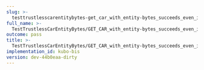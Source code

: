 ```yaml
---
slug: >-
  testtrustlesscarentitybytes-get_car_with_entity-bytes_succeeds_even_if_the_gateway_is_missing_a_block_after_the_requested_range_(format-car)
full_name: >-
  TestTrustlessCarEntityBytes/GET_CAR_with_entity-bytes_succeeds_even_if_the_gateway_is_missing_a_block_after_the_requested_range_(format=car)
outcome: pass
title: >-
  TestTrustlessCarEntityBytes/GET_CAR_with_entity-bytes_succeeds_even_if_the_gateway_is_missing_a_block_after_the_requested_range_(format=car)
implementation_id: kubo-bis
version: dev-44b0eaa-dirty
---
```


